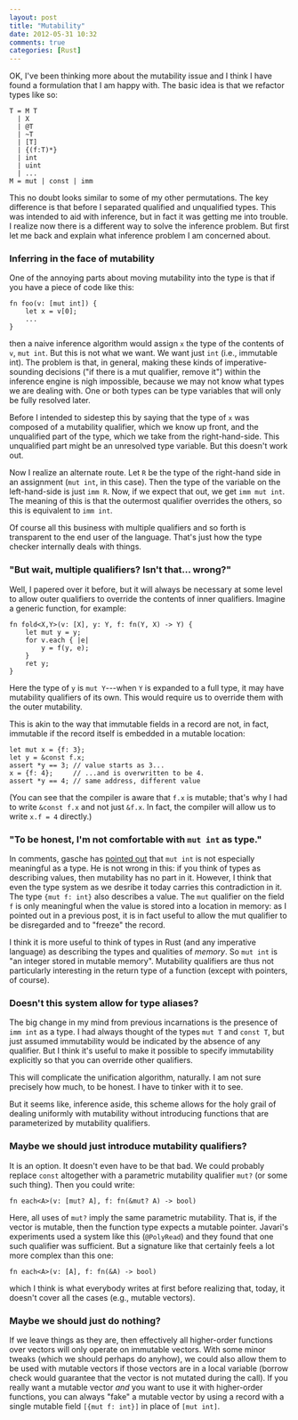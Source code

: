```yaml
---
layout: post
title: "Mutability"
date: 2012-05-31 10:32
comments: true
categories: [Rust]
---
```


OK, I've been thinking more about the mutability issue and I think
I have found a formulation that I am happy with.  The basic idea is
that we refactor types like so:

    T = M T
      | X
      | @T
      | ~T
      | [T]
      | {(f:T)*}
      | int
      | uint
      | ...
    M = mut | const | imm
    
This no doubt looks similar to some of my other permutations.  The key
difference is that before I separated qualified and unqualified types.
This was intended to aid with inference, but in fact it was getting me
into trouble.  I realize now there is a different way to solve the
inference problem.  But first let me back and explain what inference
problem I am concerned about.

### Inferring in the face of mutability

One of the annoying parts about moving mutability into the type
is that if you have a piece of code like this:

    fn foo(v: [mut int]) {
        let x = v[0];
        ...
    }
    
then a naive inference algorithm would assign `x` the type of the
contents of `v`, `mut int`.  But this is not what we want.  We want
just `int` (i.e., immutable int).  The problem is that, in general,
making these kinds of imperative-sounding decisions ("if there is a
mut qualifier, remove it") within the inference engine is nigh
impossible, because we may not know what types we are dealing with.
One or both types can be type variables that will only be fully
resolved later.

Before I intended to sidestep this by saying that the type of `x` was
composed of a mutability qualifier, which we know up front, and the
unqualified part of the type, which we take from the right-hand-side.
This unqualified part might be an unresolved type variable.  But this
doesn't work out.

Now I realize an alternate route.  Let `R` be the type of the
right-hand side in an assignment (`mut int`, in this case).  Then the
type of the variable on the left-hand-side is just `imm R`.  Now, if
we expect that out, we get `imm mut int`.  The meaning of this is that
the outermost qualifier overrides the others, so this is equivalent to
`imm int`.

Of course all this business with multiple qualifiers and so forth is
transparent to the end user of the language.  That's just how the type
checker internally deals with things.

### "But wait, multiple qualifiers?  Isn't that... wrong?"

Well, I papered over it before, but it will always be necessary at
some level to allow outer qualifiers to override the contents of inner
qualifiers.  Imagine a generic function, for example:

    fn fold<X,Y>(v: [X], y: Y, f: fn(Y, X) -> Y) {
        let mut y = y;
        for v.each { |e|
            y = f(y, e);
        }
        ret y;
    }
    
Here the type of `y` is `mut Y`---when `Y` is expanded to a full type,
it may have mutability qualifiers of its own.  This would require us
to override them with the outer mutability.

This is akin to the way that immutable fields in a record are not, in
fact, immutable if the record itself is embedded in a mutable
location:

    let mut x = {f: 3};
    let y = &const f.x;
    assert *y == 3; // value starts as 3...
    x = {f: 4};     // ...and is overwritten to be 4.
    assert *y == 4; // same address, different value
    
(You can see that the compiler is aware that `f.x` is mutable; that's
why I had to write `&const f.x` and not just `&f.x`.  In fact, the
compiler will allow us to write `x.f = 4` directly.)

### "To be honest, I'm not comfortable with `mut int` as type."

In comments, gasche has [pointed out][g] that `mut int` is not especially
meaningful as a type. He is not wrong in this: if you think of types
as describing values, then mutability has no part in it.  However, I
think that even the type system as we desribe it today carries this
contradiction in it.  The type `{mut f: int}` also describes a value.
The `mut` qualifier on the field `f` is only meaningful when the value
is stored into a location in memory: as I pointed out in a previous
post, it is in fact useful to allow the mut qualifier to be
disregarded and to "freeze" the record.

[g]: http://smallcultfollowing.com/babysteps/blog/2012/05/28/moving-mutability-into-the-type/#comment-540838367

I think it is more useful to think of types in Rust (and any
imperative language) as describing the types and qualities of
*memory*.  So `mut int` is "an integer stored in mutable memory".
Mutability qualifiers are thus not particularly interesting in the
return type of a function (except with pointers, of course).

### Doesn't this system allow for type aliases?

The big change in my mind from previous incarnations is the presence
of `imm int` as a type.  I had always thought of the types `mut T` and
`const T`, but just assumed immutability would be indicated by the
absence of any qualifier.  But I think it's useful to make it possible
to specify immutability explicitly so that you can override other
qualifiers.

This will complicate the unification algorithm, naturally.  I am not
sure precisely how much, to be honest.  I have to tinker with it to
see.

But it seems like, inference aside, this scheme allows for the holy
grail of dealing uniformly with mutability without introducing
functions that are parameterized by mutability qualifiers.

### Maybe we should just introduce mutability qualifiers?

It is an option.  It doesn't even have to be that bad.  We could
probably replace `const` altogether with a parametric mutability
qualifier `mut?` (or some such thing).  Then you could write:

    fn each<A>(v: [mut? A], f: fn(&mut? A) -> bool)
    
Here, all uses of `mut?` imply the same parametric mutability.  That
is, if the vector is mutable, then the function type expects a mutable
pointer.  Javari's experiments used a system like this (`@PolyRead`)
and they found that one such qualifier was sufficient.  But a signature
like that certainly feels a lot more complex than this one:

    fn each<A>(v: [A], f: fn(&A) -> bool)
    
which I think is what everybody writes at first before realizing that,
today, it doesn't cover all the cases (e.g., mutable vectors).

### Maybe we should just do nothing?

If we leave things as they are, then effectively all higher-order
functions over vectors will only operate on immutable vectors.  With
some minor tweaks (which we should perhaps do anyhow), we could also
allow them to be used with mutable vectors if those vectors are in a
local variable (borrow check would guarantee that the vector is not
mutated during the call).  If you really want a mutable vector *and*
you want to use it with higher-order functions, you can always "fake"
a mutable vector by using a record with a single mutable field
`[{mut f: int}]` in place of `[mut int]`.
